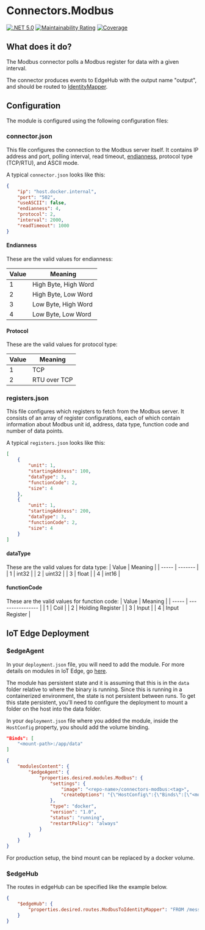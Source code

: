 # Connectors.Modbus

[![.NET 5.0](https://github.com/RaaLabs/Modbus/actions/workflows/dotnet-core.yml/badge.svg)](https://github.com/RaaLabs/Modbus/actions/workflows/dotnet-core.yml)
[![Maintainability Rating](https://sonarcloud.io/api/project_badges/measure?project=RaaLabs_Modbus&metric=sqale_rating)](https://sonarcloud.io/dashboard?id=RaaLabs_Modbus)
[![Coverage](https://sonarcloud.io/api/project_badges/measure?project=RaaLabs_Modbus&metric=coverage)](https://sonarcloud.io/dashboard?id=RaaLabs_Modbus)

## What does it do?

The Modbus connector polls a Modbus register for data with a given interval.

The connector produces events to EdgeHub with the output name "output", and should be routed to [IdentityMapper](https://github.com/RaaLabs/IdentityMapper).

## Configuration

The module is configured using the following configuration files:

### connector.json

This file configures the connection to the Modbus server itself. It contains IP address and port, polling interval, read timeout,
[endianness](https://en.wikipedia.org/wiki/Endianness), protocol type (TCP/RTU), and ASCII mode.

A typical `connector.json` looks like this:

```json
{
    "ip": "host.docker.internal",
    "port": "502",
    "useASCII": false,
    "endianness": 4,
    "protocol": 2,
    "interval": 2000,
    "readTimeout": 1000
}
```

#### Endianness

These are the valid values for endianness:

| Value | Meaning              |
| ----- | -------------------- |
| 1     | High Byte, High Word |
| 2     | High Byte, Low Word  |
| 3     | Low Byte, High Word  |
| 4     | Low Byte, Low Word   |

#### Protocol

These are the valid values for protocol type:

| Value | Meaning       |
| ----- | ------------- |
| 1     | TCP           |
| 2     | RTU over TCP  |


### registers.json

This file configures which registers to fetch from the Modbus server. It consists of an array of register configurations, each of which
contain information about Modbus unit id, address, data type, function code and number of data points.

A typical `registers.json` looks like this:

```json
[
    {
        "unit": 1,
        "startingAddress": 100,
        "dataType": 3,
        "functionCode": 2,
        "size": 4
    },
    {
        "unit": 1,
        "startingAddress": 200,
        "dataType": 3,
        "functionCode": 2,
        "size": 4
    }
]
```

#### dataType

These are the valid values for data type:
| Value | Meaning |
| ----- | ------- |
| 1     | int32   |
| 2     | uint32  |
| 3     | float   |
| 4     | int16   |


#### functionCode

These are the valid values for function code:
| Value | Meaning          |
| ----- | ---------------- |
| 1     | Coil             |
| 2     | Holding Register |
| 3     | Input            |
| 4     | Input Register   |


## IoT Edge Deployment

### $edgeAgent

In your `deployment.json` file, you will need to add the module. For more details on modules in IoT Edge, go [here](https://docs.microsoft.com/en-us/azure/iot-edge/module-composition).

The module has persistent state and it is assuming that this is in the `data` folder relative to where the binary is running.
Since this is running in a containerized environment, the state is not persistent between runs. To get this state persistent, you'll
need to configure the deployment to mount a folder on the host into the data folder.

In your `deployment.json` file where you added the module, inside the `HostConfig` property, you should add the
volume binding.

```json
"Binds": [
    "<mount-path>:/app/data"
]
```

```json
{
    "modulesContent": {
        "$edgeAgent": {
            "properties.desired.modules.Modbus": {
                "settings": {
                    "image": "<repo-name>/connectors-modbus:<tag>",
                    "createOptions": "{\"HostConfig\":{\"Binds\":[\"<mount-path>:/app/data\"]}}"
                },
                "type": "docker",
                "version": "1.0",
                "status": "running",
                "restartPolicy": "always"
            }
        }
    }
}
```

For production setup, the bind mount can be replaced by a docker volume.

### $edgeHub

The routes in edgeHub can be specified like the example below.

```json
{
    "$edgeHub": {
        "properties.desired.routes.ModbusToIdentityMapper": "FROM /messages/modules/Modbus/outputs/output INTO BrokeredEndpoint(\"/modules/IdentityMapper/inputs/events\")",
    }
}
```
